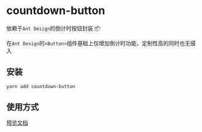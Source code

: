 # countdown-button

依赖于`Ant Design`的倒计时按钮封装 📦

在`Ant Design`的`<Button>`组件基础上仅增加倒计时功能，定制性高的同时也无侵入

## 安装

```sh
yarn add countdown-button
```

## 使用方式

[预览文档](https://zhangyu1818.github.io/countdown-button/)
